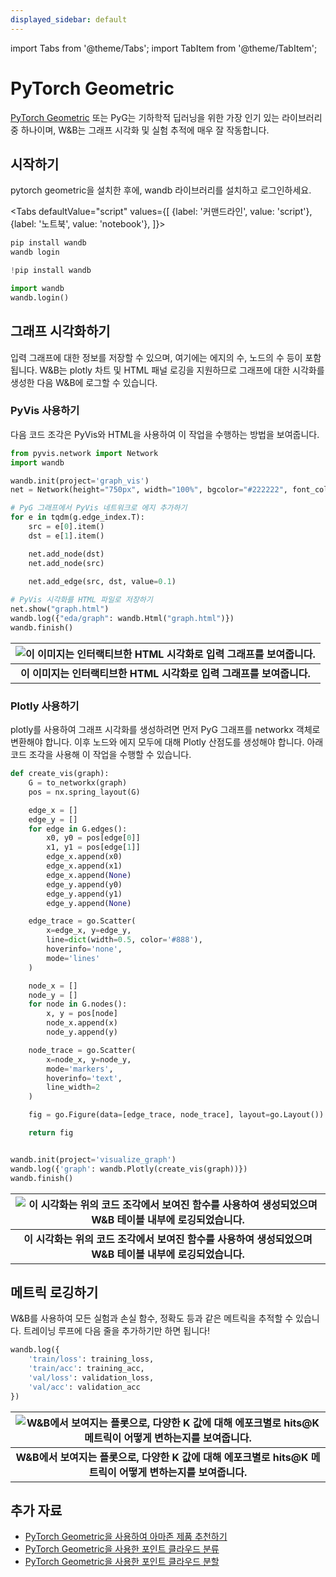 ```yaml
---
displayed_sidebar: default
---
```

import Tabs from '@theme/Tabs';
import TabItem from '@theme/TabItem';

# PyTorch Geometric

[PyTorch Geometric](https://github.com/pyg-team/pytorch_geometric) 또는 PyG는 기하학적 딥러닝을 위한 가장 인기 있는 라이브러리 중 하나이며, W&B는 그래프 시각화 및 실험 추적에 매우 잘 작동합니다.

## 시작하기

pytorch geometric을 설치한 후에, wandb 라이브러리를 설치하고 로그인하세요.

<Tabs
  defaultValue="script"
  values={[
    {label: '커맨드라인', value: 'script'},
    {label: '노트북', value: 'notebook'},
  ]}>
  <TabItem value="script">

```python
pip install wandb
wandb login
```

  </TabItem>
  <TabItem value="notebook">

```python
!pip install wandb

import wandb
wandb.login()
```

  </TabItem>
</Tabs>

## 그래프 시각화하기

입력 그래프에 대한 정보를 저장할 수 있으며, 여기에는 에지의 수, 노드의 수 등이 포함됩니다. W&B는 plotly 차트 및 HTML 패널 로깅을 지원하므로 그래프에 대한 시각화를 생성한 다음 W&B에 로그할 수 있습니다.

### PyVis 사용하기

다음 코드 조각은 PyVis와 HTML을 사용하여 이 작업을 수행하는 방법을 보여줍니다.

```python
from pyvis.network import Network
import wandb

wandb.init(project='graph_vis')
net = Network(height="750px", width="100%", bgcolor="#222222", font_color="white")

# PyG 그래프에서 PyVis 네트워크로 에지 추가하기
for e in tqdm(g.edge_index.T):
    src = e[0].item()
    dst = e[1].item()

    net.add_node(dst)
    net.add_node(src)
    
    net.add_edge(src, dst, value=0.1)

# PyVis 시각화를 HTML 파일로 저장하기
net.show("graph.html")
wandb.log({"eda/graph": wandb.Html("graph.html")})
wandb.finish()
```

| ![이 이미지는 인터랙티브한 HTML 시각화로 입력 그래프를 보여줍니다.](@site/static/images/integrations/pyg_graph_wandb.png) | 
|:--:| 
| **이 이미지는 인터랙티브한 HTML 시각화로 입력 그래프를 보여줍니다.** |

### Plotly 사용하기

plotly를 사용하여 그래프 시각화를 생성하려면 먼저 PyG 그래프를 networkx 객체로 변환해야 합니다. 이후 노드와 에지 모두에 대해 Plotly 산점도를 생성해야 합니다. 아래 코드 조각을 사용해 이 작업을 수행할 수 있습니다.

```python
def create_vis(graph):
    G = to_networkx(graph)
    pos = nx.spring_layout(G)

    edge_x = []
    edge_y = []
    for edge in G.edges():
        x0, y0 = pos[edge[0]]
        x1, y1 = pos[edge[1]]
        edge_x.append(x0)
        edge_x.append(x1)
        edge_x.append(None)
        edge_y.append(y0)
        edge_y.append(y1)
        edge_y.append(None)

    edge_trace = go.Scatter(
        x=edge_x, y=edge_y,
        line=dict(width=0.5, color='#888'),
        hoverinfo='none',
        mode='lines'
    )

    node_x = []
    node_y = []
    for node in G.nodes():
        x, y = pos[node]
        node_x.append(x)
        node_y.append(y)

    node_trace = go.Scatter(
        x=node_x, y=node_y,
        mode='markers',
        hoverinfo='text',
        line_width=2
    )

    fig = go.Figure(data=[edge_trace, node_trace], layout=go.Layout())

    return fig


wandb.init(project='visualize_graph')
wandb.log({'graph': wandb.Plotly(create_vis(graph))})
wandb.finish()
```

| ![이 시각화는 위의 코드 조각에서 보여진 함수를 사용하여 생성되었으며 W&B 테이블 내부에 로깅되었습니다.](@site/static/images/integrations/pyg_graph_plotly.png) | 
|:--:| 
| **이 시각화는 위의 코드 조각에서 보여진 함수를 사용하여 생성되었으며 W&B 테이블 내부에 로깅되었습니다.** |

## 메트릭 로깅하기

W&B를 사용하여 모든 실험과 손실 함수, 정확도 등과 같은 메트릭을 추적할 수 있습니다. 트레이닝 루프에 다음 줄을 추가하기만 하면 됩니다!

```python
wandb.log({
	'train/loss': training_loss,
	'train/acc': training_acc,
	'val/loss': validation_loss,
	'val/acc': validation_acc
})
```

| ![W&B에서 보여지는 플롯으로, 다양한 K 값에 대해 에포크별로 hits@K 메트릭이 어떻게 변하는지를 보여줍니다.](@site/static/images/integrations/pyg_metrics.png) | 
|:--:| 
| **W&B에서 보여지는 플롯으로, 다양한 K 값에 대해 에포크별로 hits@K 메트릭이 어떻게 변하는지를 보여줍니다.** |

## 추가 자료

- [PyTorch Geometric을 사용하여 아마존 제품 추천하기](https://wandb.ai/manan-goel/gnn-recommender/reports/Recommending-Amazon-Products-using-Graph-Neural-Networks-in-PyTorch-Geometric--VmlldzozMTA3MzYw#what-does-the-data-look-like?)
- [PyTorch Geometric을 사용한 포인트 클라우드 분류](https://wandb.ai/geekyrakshit/pyg-point-cloud/reports/Point-Cloud-Classification-using-PyTorch-Geometric--VmlldzozMTExMTE3)
- [PyTorch Geometric을 사용한 포인트 클라우드 분할](https://wandb.ai/wandb/point-cloud-segmentation/reports/Point-Cloud-Segmentation-using-Dynamic-Graph-CNN--VmlldzozMTk5MDcy)